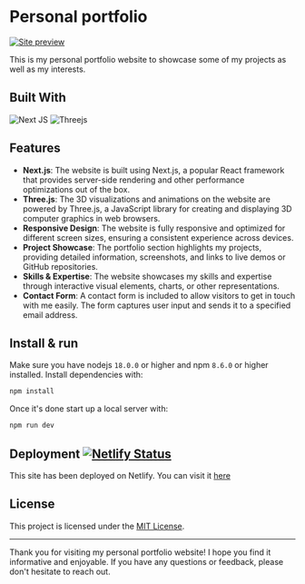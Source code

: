 # Personal portfolio

[![Site preview](/public/site-preview.png)](https://rajbio.netlify.app)

This is my personal portfolio website to showcase some of my projects as well as my interests.

## Built With

![Next JS](https://img.shields.io/badge/Next-black?style=for-the-badge&logo=next.js&logoColor=white)
![Threejs](https://img.shields.io/badge/threejs-black?style=for-the-badge&logo=three.js&logoColor=white)

## Features

- **Next.js**: The website is built using Next.js, a popular React framework that provides server-side rendering and other performance optimizations out of the box.
- **Three.js**: The 3D visualizations and animations on the website are powered by Three.js, a JavaScript library for creating and displaying 3D computer graphics in web browsers.
- **Responsive Design**: The website is fully responsive and optimized for different screen sizes, ensuring a consistent experience across devices.
- **Project Showcase**: The portfolio section highlights my projects, providing detailed information, screenshots, and links to live demos or GitHub repositories.
- **Skills & Expertise**: The website showcases my skills and expertise through interactive visual elements, charts, or other representations.
- **Contact Form**: A contact form is included to allow visitors to get in touch with me easily. The form captures user input and sends it to a specified email address.

## Install & run

Make sure you have nodejs `18.0.0` or higher and npm `8.6.0` or higher installed. Install dependencies with:

```bash
npm install
```

Once it's done start up a local server with:

```bash
npm run dev
```

## Deployment [![Netlify Status](https://api.netlify.com/api/v1/badges/d07f3b07-070a-41d7-bf4e-becc24e52a11/deploy-status)](https://app.netlify.com/sites/rajbio/deploys)

This site has been deployed on Netlify. You can visit it [here](https://rajbio.netlify.app)

## License

This project is licensed under the [MIT License](LICENSE).

---

Thank you for visiting my personal portfolio website! I hope you find it informative and enjoyable. If you have any questions or feedback, please don't hesitate to reach out.
